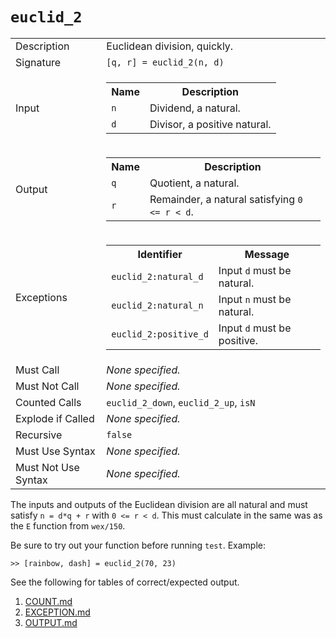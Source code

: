
# `euclid_2`

<table><tr><td>Description</td><td>Euclidean division, quickly.</td></tr><tr><td>Signature</td><td><code>[q,&nbsp;r]&nbsp;=&nbsp;euclid_2(n,&nbsp;d)</code></td></tr><tr><td>Input</td><td><table><tr><th>Name</th><th>Description</th></tr><tr><td><code>n</code></td><td>Dividend, a natural.</td></tr><tr><td><code>d</code></td><td>Divisor, a positive natural.</td></tr></table></td></tr><tr><td>Output</td><td><table><tr><th>Name</th><th>Description</th></tr><tr><td><code>q</code></td><td>Quotient, a natural.</td></tr><tr><td><code>r</code></td><td>Remainder, a natural satisfying <code>0 &lt;= r &lt; d</code>.</td></tr></table></td></tr><tr><td>Exceptions</td><td><table><tr><th>Identifier</th><th>Message</th></tr><tr><td><code>euclid_2:natural_d</code></td><td>Input <code>d</code> must be natural.</td></tr><tr><td><code>euclid_2:natural_n</code></td><td>Input <code>n</code> must be natural.</td></tr><tr><td><code>euclid_2:positive_d</code></td><td>Input <code>d</code> must be positive.</td></tr></table></td></tr><tr><td>Must Call</td><td><em>None specified.</em></td></tr><tr><td>Must Not Call</td><td><em>None specified.</em></td></tr><tr><td>Counted Calls</td><td><code>euclid_2_down</code>, <code>euclid_2_up</code>, <code>isN</code></td></tr><tr><td>Explode if Called</td><td><em>None specified.</em></td></tr><tr><td>Recursive</td><td><code>false</code></td></tr><tr><td>Must Use Syntax</td><td><em>None specified.</em></td></tr><tr><td>Must Not Use Syntax</td><td><em>None specified.</em></td></tr></table>

The inputs and outputs of the Euclidean division are all natural and must satisfy `n = d*q + r` with `0 <= r < d`.
This must calculate in the same was as the `E` function from `wex/150`.

Be sure to try out your function before running `test`. Example:

```
>> [rainbow, dash] = euclid_2(70, 23)
```

See the following for tables of correct/expected output.

1. [COUNT.md](COUNT.md)
1. [EXCEPTION.md](EXCEPTION.md)
1. [OUTPUT.md](OUTPUT.md)



